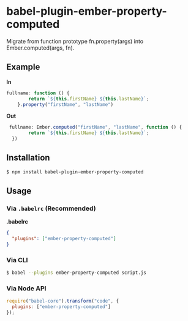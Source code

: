 # babel-plugin-ember-property-computed

Migrate from function prototype fn.property(args) into Ember.computed(args, fn).


## Example

**In**

```js
fullname: function () {
        return `${this.firstName} ${this.lastName}`;
    }.property("firstName", "lastName")
```

**Out**

```js
 fullname: Ember.computed("firstName", "lastName", function () {
        return `${this.firstName} ${this.lastName}`;
  })
```

## Installation

```sh
$ npm install babel-plugin-ember-property-computed
```

## Usage

### Via `.babelrc` (Recommended)

**.babelrc**

```json
{
  "plugins": ["ember-property-computed"]
}
```

### Via CLI

```sh
$ babel --plugins ember-property-computed script.js
```

### Via Node API

```javascript
require("babel-core").transform("code", {
  plugins: ["ember-property-computed"]
});
```
